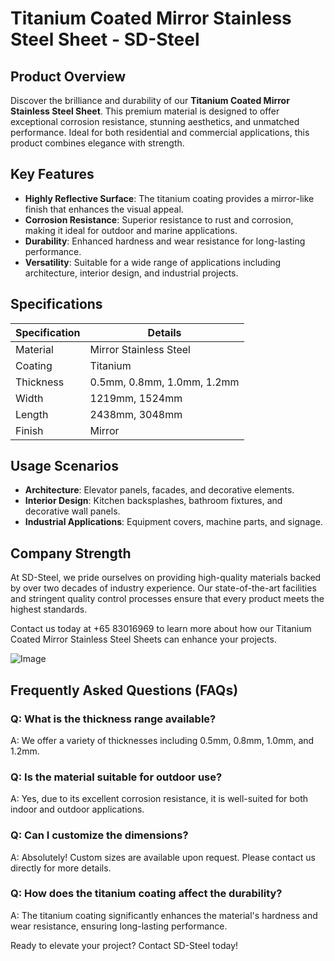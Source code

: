 # Titanium Coated Mirror Stainless Steel Sheet - SD-Steel

## Product Overview

Discover the brilliance and durability of our **Titanium Coated Mirror Stainless Steel Sheet**. This premium material is designed to offer exceptional corrosion resistance, stunning aesthetics, and unmatched performance. Ideal for both residential and commercial applications, this product combines elegance with strength.

## Key Features

- **Highly Reflective Surface**: The titanium coating provides a mirror-like finish that enhances the visual appeal.
- **Corrosion Resistance**: Superior resistance to rust and corrosion, making it ideal for outdoor and marine applications.
- **Durability**: Enhanced hardness and wear resistance for long-lasting performance.
- **Versatility**: Suitable for a wide range of applications including architecture, interior design, and industrial projects.

## Specifications

| Specification | Details |
| --- | --- |
| Material | Mirror Stainless Steel |
| Coating | Titanium |
| Thickness | 0.5mm, 0.8mm, 1.0mm, 1.2mm |
| Width | 1219mm, 1524mm |
| Length | 2438mm, 3048mm |
| Finish | Mirror |

## Usage Scenarios

- **Architecture**: Elevator panels, facades, and decorative elements.
- **Interior Design**: Kitchen backsplashes, bathroom fixtures, and decorative wall panels.
- **Industrial Applications**: Equipment covers, machine parts, and signage.

## Company Strength

At SD-Steel, we pride ourselves on providing high-quality materials backed by over two decades of industry experience. Our state-of-the-art facilities and stringent quality control processes ensure that every product meets the highest standards. 

Contact us today at +65 83016969 to learn more about how our Titanium Coated Mirror Stainless Steel Sheets can enhance your projects.

![Image](https://github.com/user-attachments/assets/2567258e-e124-4816-932d-1809bd27ef0b)

## Frequently Asked Questions (FAQs)

### Q: What is the thickness range available?
A: We offer a variety of thicknesses including 0.5mm, 0.8mm, 1.0mm, and 1.2mm.

### Q: Is the material suitable for outdoor use?
A: Yes, due to its excellent corrosion resistance, it is well-suited for both indoor and outdoor applications.

### Q: Can I customize the dimensions?
A: Absolutely! Custom sizes are available upon request. Please contact us directly for more details.

### Q: How does the titanium coating affect the durability?
A: The titanium coating significantly enhances the material's hardness and wear resistance, ensuring long-lasting performance.

Ready to elevate your project? Contact SD-Steel today!